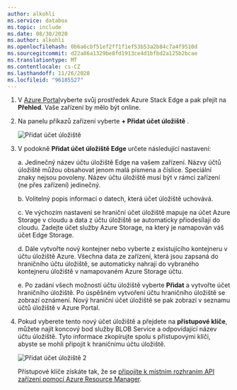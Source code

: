 ```yaml
---
author: alkohli
ms.service: databox
ms.topic: include
ms.date: 08/30/2020
ms.author: alkohli
ms.openlocfilehash: 0b6a6cbf51ef2ff1f1ef53b53a2b84c7a4f9510d
ms.sourcegitcommit: d22a86a1329be8fd1913ce4d1bfbd2a125b2bcae
ms.translationtype: MT
ms.contentlocale: cs-CZ
ms.lasthandoff: 11/26/2020
ms.locfileid: "96185527"
---
```

1. V [Azure Portal](https://portal.azure.com/)vyberte svůj prostředek Azure Stack Edge a pak přejít na **Přehled**. Vaše zařízení by mělo být online.

2. Na panelu příkazů zařízení vyberte **+ Přidat účet úložiště** . 

   ![Přidat účet úložiště](media/azure-stack-edge-gateway-add-storage-account/add-storage-account-1.png)

3. V podokně **Přidat účet úložiště Edge** určete následující nastavení:

    a. Jedinečný název účtu úložiště Edge na vašem zařízení. Názvy účtů úložiště můžou obsahovat jenom malá písmena a číslice. Speciální znaky nejsou povoleny. Název účtu úložiště musí být v rámci zařízení (ne přes zařízení) jedinečný.

    b. Volitelný popis informací o datech, která účet úložiště uchovává.  
    
    c. Ve výchozím nastavení se hraniční účet úložiště mapuje na účet Azure Storage v cloudu a data z účtu úložiště se automaticky přiodesílají do cloudu. Zadejte účet služby Azure Storage, na který je namapován váš účet Edge Storage.  

    d. Dále vytvořte nový kontejner nebo vyberte z existujícího kontejneru v účtu úložiště Azure. Všechna data ze zařízení, která jsou zapsaná do hraničního účtu úložiště, se automaticky nahrají do vybraného kontejneru úložiště v namapovaném Azure Storage účtu.

    <!--![Add a storage account](media/azure-stack-edge-gateway-add-storage-account/add-storage-account-2.png)-->

    e. Po zadání všech možností účtu úložiště vyberte **Přidat** a vytvořte účet hraničního úložiště. Po úspěšném vytvoření účtu hraničního úložiště se zobrazí oznámení. Nový hraniční účet úložiště se pak zobrazí v seznamu účtů úložiště v Azure Portal. 

    
4. Pokud vyberete tento nový účet úložiště a přejdete na **přístupové klíče**, můžete najít koncový bod služby BLOB Service a odpovídající název účtu úložiště. Tyto informace zkopírujte spolu s přístupovými klíči, abyste se mohli připojit k hraničnímu účtu úložiště.

    ![Přidat účet úložiště 2](media/azure-stack-edge-gateway-add-storage-account/add-storage-account-4.png)

    Přístupové klíče získáte tak, že se [připojíte k místním rozhraním API zařízení pomocí Azure Resource Manager](../articles/databox-online/azure-stack-edge-j-series-connect-resource-manager.md). 
